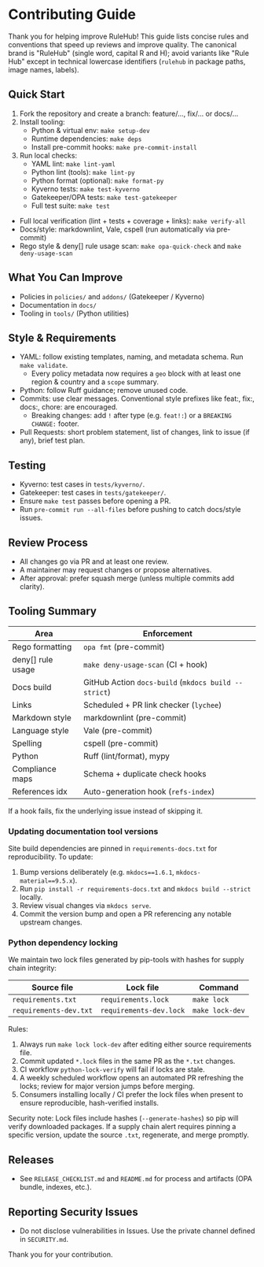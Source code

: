 # Contributing Guide

Thank you for helping improve RuleHub! This guide lists concise rules and conventions that speed up reviews and improve quality. The canonical brand is "RuleHub" (single word, capital R and H); avoid variants like "Rule Hub" except in technical lowercase identifiers (`rulehub` in package paths, image names, labels).

## Quick Start

1. Fork the repository and create a branch: feature/..., fix/... or docs/...
2. Install tooling:
   - Python & virtual env: `make setup-dev`
   - Runtime dependencies: `make deps`
   - Install pre-commit hooks: `make pre-commit-install`
3. Run local checks:
   - YAML lint: `make lint-yaml`
   - Python lint (tools): `make lint-py`
   - Python format (optional): `make format-py`
   - Kyverno tests: `make test-kyverno`
   - Gatekeeper/OPA tests: `make test-gatekeeper`
   - Full test suite: `make test`

- Full local verification (lint + tests + coverage + links): `make verify-all`
- Docs/style: markdownlint, Vale, cspell (run automatically via pre-commit)
- Rego style & deny[] rule usage scan: `make opa-quick-check` and `make deny-usage-scan`

## What You Can Improve

- Policies in `policies/` and `addons/` (Gatekeeper / Kyverno)
- Documentation in `docs/`
- Tooling in `tools/` (Python utilities)

## Style & Requirements

- YAML: follow existing templates, naming, and metadata schema. Run `make validate`.
  - Every policy metadata now requires a `geo` block with at least one region & country and a `scope` summary.
- Python: follow Ruff guidance; remove unused code.
- Commits: use clear messages. Conventional style prefixes like feat:, fix:, docs:, chore: are encouraged.
  - Breaking changes: add `!` after type (e.g. `feat!:`) or a `BREAKING CHANGE:` footer.
- Pull Requests: short problem statement, list of changes, link to issue (if any), brief test plan.

## Testing

- Kyverno: test cases in `tests/kyverno/`.
- Gatekeeper: test cases in `tests/gatekeeper/`.
- Ensure `make test` passes before opening a PR.
- Run `pre-commit run --all-files` before pushing to catch docs/style issues.

## Review Process

- All changes go via PR and at least one review.
- A maintainer may request changes or propose alternatives.
- After approval: prefer squash merge (unless multiple commits add clarity).

## Tooling Summary

| Area            | Enforcement                                          |
| --------------- | ---------------------------------------------------- |
| Rego formatting | `opa fmt` (pre-commit)                               |
| deny[] rule usage  | `make deny-usage-scan` (CI + hook)                 |
| Docs build      | GitHub Action `docs-build` (`mkdocs build --strict`) |
| Links           | Scheduled + PR link checker (`lychee`)               |
| Markdown style  | markdownlint (pre-commit)                            |
| Language style  | Vale (pre-commit)                                    |
| Spelling        | cspell (pre-commit)                                  |
| Python          | Ruff (lint/format), mypy                             |
| Compliance maps | Schema + duplicate check hooks                       |
| References idx  | Auto-generation hook (`refs-index`)                  |

If a hook fails, fix the underlying issue instead of skipping it.

### Updating documentation tool versions

Site build dependencies are pinned in `requirements-docs.txt` for reproducibility. To update:

1. Bump versions deliberately (e.g. `mkdocs==1.6.1`, `mkdocs-material==9.5.x`).
2. Run `pip install -r requirements-docs.txt` and `mkdocs build --strict` locally.
3. Review visual changes via `mkdocs serve`.
4. Commit the version bump and open a PR referencing any notable upstream changes.

### Python dependency locking

We maintain two lock files generated by pip-tools with hashes for supply chain integrity:

| Source file            | Lock file               | Command         |
| ---------------------- | ----------------------- | --------------- |
| `requirements.txt`     | `requirements.lock`     | `make lock`     |
| `requirements-dev.txt` | `requirements-dev.lock` | `make lock-dev` |

Rules:

1. Always run `make lock lock-dev` after editing either source requirements file.
2. Commit updated `*.lock` files in the same PR as the `*.txt` changes.
3. CI workflow `python-lock-verify` will fail if locks are stale.
4. A weekly scheduled workflow opens an automated PR refreshing the locks; review for major version jumps before merging.
5. Consumers installing locally / CI prefer the lock files when present to ensure reproducible, hash-verified installs.

Security note: Lock files include hashes (`--generate-hashes`) so pip will verify downloaded packages. If a supply chain alert requires pinning a specific version, update the source `.txt`, regenerate, and merge promptly.

## Releases

- See `RELEASE_CHECKLIST.md` and `README.md` for process and artifacts (OPA bundle, indexes, etc.).

## Reporting Security Issues

- Do not disclose vulnerabilities in Issues. Use the private channel defined in `SECURITY.md`.

Thank you for your contribution.
